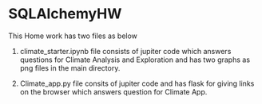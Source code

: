 # SQLAlchemyHW
This Home work has two files as below

1. climate_starter.ipynb file consists of jupiter code which answers questions for Climate Analysis and Exploration and has two graphs as png files in the main directory.

2. Climate_app.py file consits of jupiter code and has flask for giving links on the browser which answers question for Climate App.